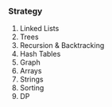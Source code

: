 ### Strategy

1. Linked Lists
2. Trees
3. Recursion & Backtracking
4. Hash Tables
5. Graph
6. Arrays
7. Strings
8. Sorting
9. DP
